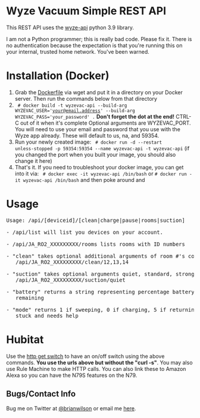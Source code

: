 # Wyze Vacuum Simple REST API
This REST API uses the [wyze-api](https://pypi.org/project/wyze-sdk/) python 3.9 library.

I am not a Python programmer; this is really bad code. Please fix it. There is
no authentication because the expectation is that you're running this on your
internal, trusted home network. You've been warned.

# Installation (Docker)
1. Grab the [Dockerfile](https://raw.githubusercontent.com/bdwilson/wyzevac-api/master/Dockerfile) via wget and put it in a directory on your Docker server. Then run the commands
below from that directory
2. <code> # docker build -t wyzevac-api --build-arg WYZEVAC_USER='your@email.address' --build-arg WYZEVAC_PASS='your_password' .</code> __Don't forget the dot at the end!__ CTRL-C out of it when it's complete
Optional arguments are WYZEVAC_PORT. You will need to use your email and
password that you use with the Wyze app already. These will default to us, na,
and 59354. 
3. Run your newly created image: <code> # docker run -d --restart unless-stopped -p 59354:59354 --name wyzevac-api -t wyzevac-api</code> (if you changed the port when you built your image, you should also change it here)
4. That's it. If you need to troubleshoot your docker image, you can get into
it via:
<code> # docker exec -it wyzevac-api /bin/bash</code> or 
<code># docker run -it wyzevac-api /bin/bash</code> and then poke around and

# Usage
<pre>
Usage: /api/[deviceid]/[clean|charge|pause|rooms|suction]

- /api/list will list you devices on your account.

- /api/JA_RO2_XXXXXXXXX/rooms lists rooms with ID numbers

- "clean" takes optional additional arguments of room #'s comma separated
   /api/JA_RO2_XXXXXXXXX/clean/12,13,14

- "suction" takes optional arguments quiet, standard, strong
   /api/JA_RO2_XXXXXXXXX/suction/quiet

- "battery" returns a string representing percentage battery
   remaining

- "mode" returns 1 if sweeping, 0 if charging, 5 if returning to charge, 4 іf
   stuck and needs help
</pre>

# Hubitat
Use the [http get switch](https://github.com/hubitat/HubitatPublic/blob/master/examples/drivers/httpGetSwitch.groovy)
to have an on/off switch using the above commands. __You use the urls above but without the "curl -s"__. You may also use Rule Machine to make HTTP calls. You can also link these to
Amazon Alexa so you can have the N79S features on the N79.

Bugs/Contact Info
-----------------
Bug me on Twitter at [@brianwilson](http://twitter.com/brianwilson) or email me [here](http://cronological.com/comment.php?ref=bubba).
